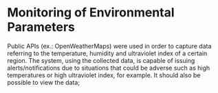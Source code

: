 # Monitoring of Environmental Parameters
Public APIs (ex.: OpenWeatherMaps) were used in order to capture data referring to the temperature, humidity and ultraviolet index of a certain region. The system, using the collected data, is capable of issuing alerts/notifications due to situations that could be adverse such as high temperatures or high ultraviolet index, for example. It should also be possible to view the data;